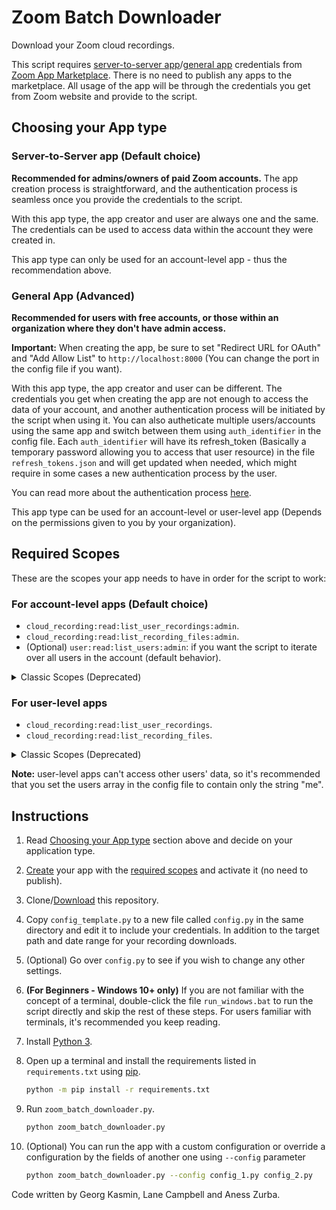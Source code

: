 # Zoom Batch Downloader

Download your Zoom cloud recordings.

This script requires [server-to-server app](https://developers.zoom.us/docs/internal-apps/create/)/[general app](https://developers.zoom.us/docs/integrations/create/) credentials from [Zoom App Marketplace](https://marketplace.zoom.us/user/build). There is no need to publish any apps to the marketplace. All usage of the app will be through the credentials you get from Zoom website and provide to the script.

## Choosing your App type

### Server-to-Server app (Default choice)

**Recommended for admins/owners of paid Zoom accounts.** The app creation process is straightforward, and the authentication process is seamless once you provide the credentials to the script.

With this app type, the app creator and user are always one and the same. The credentials can be used to access data within the account they were created in.

This app type can only be used for an account-level app - thus the recommendation above.

### General App (Advanced)

**Recommended for users with free accounts, or those within an organization where they don't have admin access.**

**Important:** When creating the app, be sure to set "Redirect URL for OAuth" and "Add Allow List" to `http://localhost:8000` (You can change the port in the config file if you want).

With this app type, the app creator and user can be different. The credentials you get when creating the app are not enough to access the data of your account, and another authentication process will be initiated by the script when using it. You can also autheticate multiple users/accounts using the same app and switch between them using `auth_identifier` in the config file. Each `auth_identifier` will have its refresh_token (Basically a temporary password allowing you to access that user resource) in the file `refresh_tokens.json` and will get updated when needed, which might require in some cases a new authentication process by the user.

You can read more about the authentication process [here](https://developers.zoom.us/docs/api/rest/using-zoom-apis/).

This app type can be used for an account-level or user-level app (Depends on the permissions given to you by your organization).

## Required Scopes

These are the scopes your app needs to have in order for the script to work:

### For account-level apps (Default choice)

- `cloud_recording:read:list_user_recordings:admin`.
- `cloud_recording:read:list_recording_files:admin`.
- (Optional) `user:read:list_users:admin`: if you want the script to iterate over all users in the account (default behavior).

<details>
<summary>Classic Scopes (Deprecated)</summary>

- `recording:read:admin` to download the recordings.
- `user:read:admin` to iterate over all users in the account.
  
</details>

### For user-level apps

- `cloud_recording:read:list_user_recordings`.
- `cloud_recording:read:list_recording_files`.

<details>
<summary>Classic Scopes (Deprecated)</summary>

- `recording:read`

</details>

**Note:** user-level apps can't access other users' data, so it's recommended that you set the users array in the config file to contain only the string "me".

## Instructions

1. Read [Choosing your App type](#choosing-your-app-type) section above and decide on your application type.

1. [Create](https://marketplace.zoom.us/user/build) your app with the [required scopes](#required-scopes) and activate it (no need to publish).

1. Clone/[Download](../../archive/refs/heads/master.zip) this repository.

1. Copy `config_template.py` to a new file called `config.py` in the same directory and edit it to include your credentials. In addition to the target path and date range for your recording downloads.

1. (Optional) Go over `config.py` to see if you wish to change any other settings.

1. **(For Beginners - Windows 10+ only)** If you are not familiar with the concept of a terminal, double-click the file `run_windows.bat` to run the script directly and skip the rest of these steps. For users familiar with terminals, it's recommended you keep reading.

1. Install [Python 3](https://wiki.python.org/moin/BeginnersGuide/Download).

1. Open up a terminal and install the requirements listed in `requirements.txt` using [pip](https://pip.pypa.io/en/stable/reference/requirement-specifiers/).

    ```bash
    python -m pip install -r requirements.txt
    ```

1. Run `zoom_batch_downloader.py`.

    ```bash
    python zoom_batch_downloader.py
    ```

1. (Optional) You can run the app with a custom configuration or override a configuration by the fields of another one using `--config` parameter

   ``` bash
   python zoom_batch_downloader.py --config config_1.py config_2.py
   ```

Code written by Georg Kasmin, Lane Campbell and Aness Zurba.
